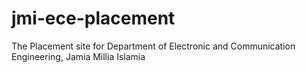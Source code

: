 # jmi-ece-placement
The Placement site for Department of Electronic and Communication Engineering, Jamia Millia Islamia

